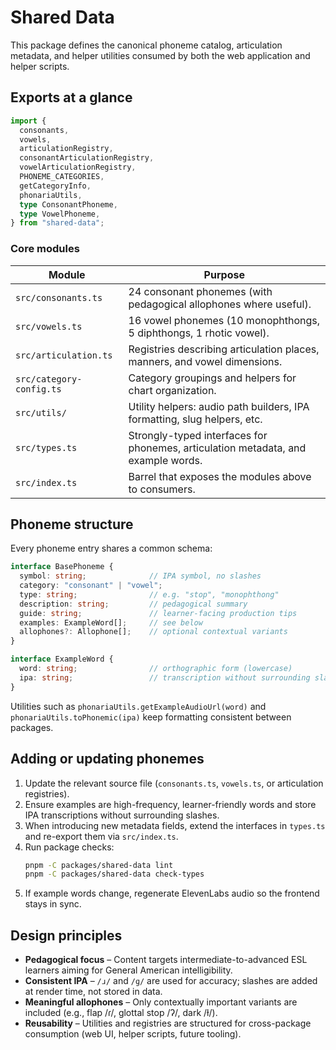 # Shared Data

This package defines the canonical phoneme catalog, articulation metadata, and helper utilities consumed by both the web application and helper scripts.

## Exports at a glance

```ts
import {
  consonants,
  vowels,
  articulationRegistry,
  consonantArticulationRegistry,
  vowelArticulationRegistry,
  PHONEME_CATEGORIES,
  getCategoryInfo,
  phonariaUtils,
  type ConsonantPhoneme,
  type VowelPhoneme,
} from "shared-data";
```

### Core modules

| Module | Purpose |
| --- | --- |
| `src/consonants.ts` | 24 consonant phonemes (with pedagogical allophones where useful). |
| `src/vowels.ts` | 16 vowel phonemes (10 monophthongs, 5 diphthongs, 1 rhotic vowel). |
| `src/articulation.ts` | Registries describing articulation places, manners, and vowel dimensions. |
| `src/category-config.ts` | Category groupings and helpers for chart organization. |
| `src/utils/` | Utility helpers: audio path builders, IPA formatting, slug helpers, etc. |
| `src/types.ts` | Strongly-typed interfaces for phonemes, articulation metadata, and example words. |
| `src/index.ts` | Barrel that exposes the modules above to consumers. |

## Phoneme structure

Every phoneme entry shares a common schema:

```ts
interface BasePhoneme {
  symbol: string;              // IPA symbol, no slashes
  category: "consonant" | "vowel";
  type: string;                // e.g. "stop", "monophthong"
  description: string;         // pedagogical summary
  guide: string;               // learner-facing production tips
  examples: ExampleWord[];     // see below
  allophones?: Allophone[];    // optional contextual variants
}

interface ExampleWord {
  word: string;                // orthographic form (lowercase)
  ipa: string;                 // transcription without surrounding slashes
}
```

Utilities such as `phonariaUtils.getExampleAudioUrl(word)` and `phonariaUtils.toPhonemic(ipa)` keep formatting consistent between packages.

## Adding or updating phonemes

1. Update the relevant source file (`consonants.ts`, `vowels.ts`, or articulation registries).
2. Ensure examples are high-frequency, learner-friendly words and store IPA transcriptions without surrounding slashes.
3. When introducing new metadata fields, extend the interfaces in `types.ts` and re-export them via `src/index.ts`.
4. Run package checks:
   ```bash
   pnpm -C packages/shared-data lint
   pnpm -C packages/shared-data check-types
   ```
5. If example words change, regenerate ElevenLabs audio so the frontend stays in sync.

## Design principles

- **Pedagogical focus** – Content targets intermediate-to-advanced ESL learners aiming for General American intelligibility.
- **Consistent IPA** – `/ɹ/` and `/ɡ/` are used for accuracy; slashes are added at render time, not stored in data.
- **Meaningful allophones** – Only contextually important variants are included (e.g., flap /ɾ/, glottal stop /ʔ/, dark /ɫ/).
- **Reusability** – Utilities and registries are structured for cross-package consumption (web UI, helper scripts, future tooling).
